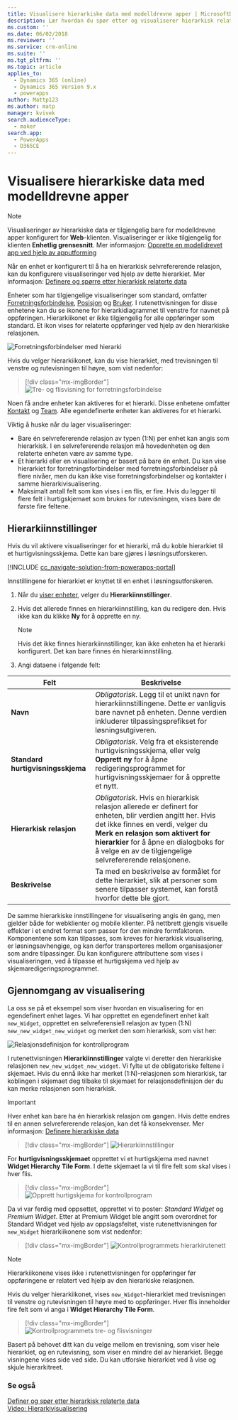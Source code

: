 ```yaml
---
title: Visualisere hierarkiske data med modelldrevne apper | MicrosoftDocs
description: Lær hvordan du spør etter og visualiserer hierarkisk relaterte data
ms.custom: ''
ms.date: 06/02/2018
ms.reviewer: ''
ms.service: crm-online
ms.suite: ''
ms.tgt_pltfrm: ''
ms.topic: article
applies_to:
  - Dynamics 365 (online)
  - Dynamics 365 Version 9.x
  - powerapps
author: Mattp123
ms.author: matp
manager: kvivek
search.audienceType:
  - maker
search.app:
  - PowerApps
  - D365CE
---
```

# <a name="visualize-hierarchical-data-with-model-driven-apps"></a>Visualisere hierarkiske data med modelldrevne apper

> [!NOTE]
> Visualiseringer av hierarkiske data er tilgjengelig bare for modelldrevne apper konfigurert for **Web**-klienten. Visualiseringer er ikke tilgjengelig for klienten **Enhetlig grensesnitt**. Mer informasjon: [Opprette en modelldrevet app ved hjelp av apputforming](../model-driven-apps/create-edit-app.md)

Når en enhet er konfigurert til å ha en hierarkisk selvrefererende relasjon, kan du konfigurere visualiseringer ved hjelp av dette hierarkiet. Mer informasjon: [Definere og spørre etter hierarkisk relaterte data](../common-data-service/define-query-hierarchical-data.md)

Enheter som har tilgjengelige visualiseringer som standard, omfatter [Forretningsforbindelse](/powerapps/developer/common-data-service/reference/entities/account), [Posisjon](/powerapps/developer/common-data-service/reference/entities/position) og [Bruker](/powerapps/developer/common-data-service/reference/entities/systemuser). I rutenettvisningen for disse enhetene kan du se ikonene for hierarkidiagrammet til venstre for navnet på oppføringen. Hierarkiikonet er ikke tilgjengelig for alle oppføringer som standard. Et ikon vises for relaterte oppføringer ved hjelp av den hierarkiske relasjonen.  
  
 ![Forretningsforbindelser med hierarki](media/account-list-with-hierarchy.png)  
  
 Hvis du velger hierarkiikonet, kan du vise hierarkiet, med trevisningen til venstre og rutevisningen til høyre, som vist nedenfor:  
  
> [!div class="mx-imgBorder"] 
> ![Tre- og flisvisning for forretningsforbindelse](media/hierachy-security-accounts-tile-view.png)  
  
 Noen få andre enheter kan aktiveres for et hierarki. Disse enhetene omfatter [Kontakt](/powerapps/developer/common-data-service/reference/entities/contact) og [Team](/powerapps/developer/common-data-service/reference/entities/team). Alle egendefinerte enheter kan aktiveres for et hierarki.  
  
Viktig å huske når du lager visualiseringer:  
  
- Bare én selvrefererende relasjon av typen (1:N) per enhet kan angis som hierarkisk. I en selvrefererende relasjon må hovedenheten og den relaterte enheten være av samme type.  
- Et hierarki eller en visualisering er basert på bare én enhet. Du kan vise hierarkiet for forretningsforbindelser med forretningsforbindelser på flere nivåer, men du kan ikke vise forretningsforbindelser og kontakter i samme hierarkivisualisering. 
- Maksimalt antall felt som kan vises i en flis, er fire. Hvis du legger til flere felt i hurtigskjemaet som brukes for rutevisningen, vises bare de første fire feltene. 

## <a name="hierarchy-settings"></a>Hierarkiinnstillinger

Hvis du vil aktivere visualiseringer for et hierarki, må du koble hierarkiet til et hurtigvisningsskjema. Dette kan bare gjøres i løsningsutforskeren.

[!INCLUDE [cc_navigate-solution-from-powerapps-portal](../../includes/cc_navigate-solution-from-powerapps-portal.md)]

Innstillingene for hierarkiet er knyttet til en enhet i løsningsutforskeren. 

1. Når du [viser enheter](../common-data-service/create-edit-entities-solution-explorer.md#view-entities), velger du **Hierarkiinnstillinger**.
2. Hvis det allerede finnes en hierarkiinnstilling, kan du redigere den. Hvis ikke kan du klikke **Ny** for å opprette en ny.
    
    > [!NOTE]
    > Hvis det ikke finnes hierarkiinnstillinger, kan ikke enheten ha et hierarki konfigurert.
    >Det kan bare finnes én hierarkiinnstilling. 

1. Angi dataene i følgende felt:

|Felt|Beskrivelse|
|--|--|
|**Navn**|*Obligatorisk.* Legg til et unikt navn for hierarkiinnstillingene. Dette er vanligvis bare navnet på enheten. Denne verdien inkluderer tilpassingsprefikset for løsningsutgiveren.|
|**Standard hurtigvisningsskjema**|*Obligatorisk.* Velg fra et eksisterende hurtigvisningsskjema, eller velg **Opprett ny** for å åpne redigeringsprogrammet for hurtigvisningsskjemaer for å opprette et nytt.|
|**Hierarkisk relasjon**|*Obligatorisk.* Hvis en hierarkisk relasjon allerede er definert for enheten, blir verdien angitt her. Hvis det ikke finnes en verdi, velger du **Merk en relasjon som aktivert for hierarkier** for å åpne en dialogboks for å velge en av de tilgjengelige selvrefererende relasjonene.|
|**Beskrivelse**|Ta med en beskrivelse av formålet for dette hierarkiet, slik at personer som senere tilpasser systemet, kan forstå hvorfor dette ble gjort.|
    

De samme hierarkiske innstillingene for visualisering angis én gang, men gjelder både for webklienter og mobile klienter. På nettbrett gjengis visuelle effekter i et endret format som passer for den mindre formfaktoren. Komponentene som kan tilpasses, som kreves for hierarkisk visualisering, er løsningsavhengige, og kan derfor transporteres mellom organisasjoner som andre tilpassinger. Du kan konfigurere attributtene som vises i visualiseringen, ved å tilpasse et hurtigskjema ved hjelp av skjemaredigeringsprogrammet.
  
## <a name="visualization-walk-through"></a>Gjennomgang av visualisering

La oss se på et eksempel som viser hvordan en visualisering for en egendefinert enhet lages. Vi har opprettet en egendefinert enhet kalt `new_Widget`, opprettet en selvreferensiell relasjon av typen (1:N) `new_new_widget_new_widget` og merket den som hierarkisk, som vist her:  
  
![Relasjonsdefinisjon for kontrollprogram](media/widget-relationship-definition.png)  
  
I rutenettvisningen **Hierarkiinnstillinger** valgte vi deretter den hierarkiske relasjonen `new_new_widget_new_widget`. Vi fylte ut de obligatoriske feltene i skjemaet. Hvis du ennå ikke har merket (1:N)-relasjonen som hierarkisk, tar koblingen i skjemaet deg tilbake til skjemaet for relasjonsdefinisjon der du kan merke relasjonen som hierarkisk.  

> [!IMPORTANT]
> Hver enhet kan bare ha én hierarkisk relasjon om gangen. Hvis dette endres til en annen selvrefererende relasjon, kan det få konsekvenser. Mer informasjon: [Definere hierarkiske data](../common-data-service/define-query-hierarchical-data.md#define-hierarchical-data)

> [!div class="mx-imgBorder"] 
> ![Hierarkiinnstillinger](media/hierarchy-settings.png)  
  
For **hurtigvisningsskjemaet** opprettet vi et hurtigskjema med navnet **Widget Hierarchy Tile Form**. I dette skjemaet la vi til fire felt som skal vises i hver flis.  

> [!div class="mx-imgBorder"] 
> ![Opprett hurtigskjema for kontrollprogram](media/create-quickform.png)  
  
Da vi var ferdig med oppsettet, opprettet vi to poster: *Standard Widget* og *Premium Widget*. Etter at Premium Widget ble angitt som overordnet for Standard Widget ved hjelp av oppslagsfeltet, viste rutenettvisningen for `new_Widget` hierarkiikonene som vist nedenfor:  

> [!div class="mx-imgBorder"] 
> ![Kontrollprogrammets hierarkirutenett](media/widget-hierarchy-grid.png)  
  
> [!NOTE]
>  Hierarkiikonene vises ikke i rutenettvisningen for oppføringer før oppføringene er relatert ved hjelp av den hierarkiske relasjonen.  
  
Hvis du velger hierarkiikonet, vises `new_Widget`-hierarkiet med trevisningen til venstre og rutevisningen til høyre med to oppføringer. Hver flis inneholder fire felt som vi anga i **Widget Hierarchy Tile Form**.  

> [!div class="mx-imgBorder"] 
> ![Kontrollprogrammets tre- og flisvisninger](media/widget-tree-tiles.png)  

Basert på behovet ditt kan du velge mellom en trevisning, som viser hele hierarkiet, og en rutevisning, som viser en mindre del av hierarkiet. Begge visningene vises side ved side. Du kan utforske hierarkiet ved å vise og skjule hierarkitreet. 

### <a name="see-also"></a>Se også 

[Definer og spør etter hierarkisk relaterte data](../common-data-service/define-query-hierarchical-data.md)<br />
[Video: Hierarkivisualisering](http://www.youtube.com/watch?v=_dGBE6icLNw&index=9&list=PLC3591A8FE4ADBE07)
